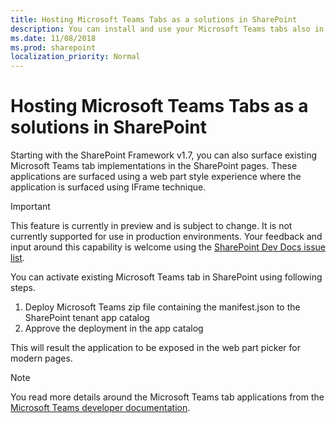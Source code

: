 ```yaml
---
title: Hosting Microsoft Teams Tabs as a solutions in SharePoint
description: You can install and use your Microsoft Teams tabs also in SharePoint
ms.date: 11/08/2018
ms.prod: sharepoint
localization_priority: Normal
---
```


# Hosting Microsoft Teams Tabs as a solutions in SharePoint

Starting with the SharePoint Framework v1.7, you can also surface existing Microsoft Teams tab implementations in the SharePoint pages. These applications are surfaced using a web part style experience where the application is surfaced using IFrame technique.

> [!IMPORTANT]
> This feature is currently in preview and is subject to change. It is not currently supported for use in production environments. Your feedback and input around this capability is welcome using the [SharePoint Dev Docs issue list](https://github.com/SharePoint/sp-dev-docs/issues).

You can activate existing Microsoft Teams tab in SharePoint using following steps.

1. Deploy Microsoft Teams zip file containing the manifest.json to the SharePoint tenant app catalog
2. Approve the deployment in the app catalog

This will result the application to be exposed in the web part picker for modern pages. 

> [!NOTE]
> You read more details around the Microsoft Teams tab applications from the [Microsoft Teams developer documentation](https://docs.microsoft.com/en-us/microsoftteams/platform/concepts/tabs/tabs-overview).
